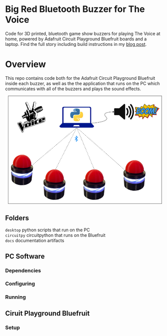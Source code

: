 # Big Red Bluetooth Buzzer for The Voice
Code for 3D printed, bluetooth game show buzzers for playing The Voice at home, powered by Adafruit Circuit Playground Bluefruit boards and a laptop.
Find the full story including build instructions in my [blog post](https://spuriousemissions.com/bluetooth-game-show-buzzers).

# Overview
This repo contains code both for the Adafruit Circuit Playground Bluefruit inside each buzzer, as well as the the application that runs on the PC which communicates with all of the buzzers and plays the sound effects.

![overview](https://github.com/korn0055/big-red-bluetooth-buzzer/blob/main/docs/diagram/overview.png?raw=true)

## Folders
`desktop` python scripts that run on the PC\
`circuitpy` circuitpython that runs on the Bluefruit\
`docs` documentation artifacts

## PC Software

### Dependencies

### Configuring

### Running

## Ciruit Playground Bluefruit 

### Setup
